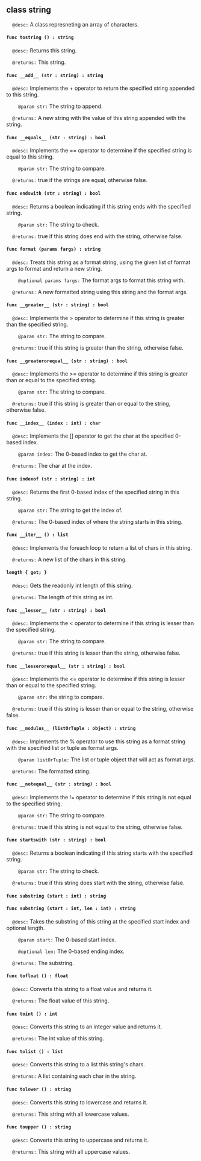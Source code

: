 ## class string

&nbsp;&nbsp;&nbsp;&nbsp;```@desc:``` A class represneting an array of characters.

#### ```func tostring () : string```

&nbsp;&nbsp;&nbsp;&nbsp;```@desc:``` Returns this string.

&nbsp;&nbsp;&nbsp;&nbsp;```@returns:``` This string.

#### ```func __add__ (str : string) : string```

&nbsp;&nbsp;&nbsp;&nbsp;```@desc:``` Implements the + operator to return the specified string appended to this string.

&nbsp;&nbsp;&nbsp;&nbsp;&nbsp;&nbsp;&nbsp;&nbsp;```@param str:``` The string to append.

&nbsp;&nbsp;&nbsp;&nbsp;```@returns:``` A new string with the value of this string appended with the string.

#### ```func __equals__ (str : string) : bool```

&nbsp;&nbsp;&nbsp;&nbsp;```@desc:``` Implements the == operator to determine if the specified string is equal to this string.

&nbsp;&nbsp;&nbsp;&nbsp;&nbsp;&nbsp;&nbsp;&nbsp;```@param str:``` The string to compare.

&nbsp;&nbsp;&nbsp;&nbsp;```@returns:``` true if the strings are equal, otherwise false.

#### ```func endswith (str : string) : bool```

&nbsp;&nbsp;&nbsp;&nbsp;```@desc:``` Returns a boolean indicating if this string ends with the specified string.

&nbsp;&nbsp;&nbsp;&nbsp;&nbsp;&nbsp;&nbsp;&nbsp;```@param str:``` The string to check.

&nbsp;&nbsp;&nbsp;&nbsp;```@returns:``` true if this string does end with the string, otherwise false.

#### ```func format (params fargs) : string```

&nbsp;&nbsp;&nbsp;&nbsp;```@desc:``` Treats this string as a format string, using the given list of format args to format and return a new string.

&nbsp;&nbsp;&nbsp;&nbsp;&nbsp;&nbsp;&nbsp;&nbsp;```@optional params fargs:``` The format args to format this string with.

&nbsp;&nbsp;&nbsp;&nbsp;```@returns:``` A new formatted string using this string and the format args.

#### ```func __greater__ (str : string) : bool```

&nbsp;&nbsp;&nbsp;&nbsp;```@desc:``` Implements the > operator to determine if this string is greater than the specified string.

&nbsp;&nbsp;&nbsp;&nbsp;&nbsp;&nbsp;&nbsp;&nbsp;```@param str:``` The string to compare.

&nbsp;&nbsp;&nbsp;&nbsp;```@returns:``` true if this string is greater than the string, otherwise false.

#### ```func __greaterorequal__ (str : string) : bool```

&nbsp;&nbsp;&nbsp;&nbsp;```@desc:``` Implements the >= operator to determine if this string is greater than or equal to the specified string.

&nbsp;&nbsp;&nbsp;&nbsp;&nbsp;&nbsp;&nbsp;&nbsp;```@param str:``` The string to compare.

&nbsp;&nbsp;&nbsp;&nbsp;```@returns:``` true if this string is greater than or equal to the string, otherwise false.

#### ```func __index__ (index : int) : char```

&nbsp;&nbsp;&nbsp;&nbsp;```@desc:``` Implements the [] operator to get the char at the specified 0-based index.

&nbsp;&nbsp;&nbsp;&nbsp;&nbsp;&nbsp;&nbsp;&nbsp;```@param index:``` The 0-based index to get the char at.

&nbsp;&nbsp;&nbsp;&nbsp;```@returns:``` The char at the index.

#### ```func indexof (str : string) : int```

&nbsp;&nbsp;&nbsp;&nbsp;```@desc:``` Returns the first 0-based index of the specified string in this string.

&nbsp;&nbsp;&nbsp;&nbsp;&nbsp;&nbsp;&nbsp;&nbsp;```@param str:``` The string to get the index of.

&nbsp;&nbsp;&nbsp;&nbsp;```@returns:``` The 0-based index of where the string starts in this string.

#### ```func __iter__ () : list```

&nbsp;&nbsp;&nbsp;&nbsp;```@desc:``` Implements the foreach loop to return a list of chars in this string.

&nbsp;&nbsp;&nbsp;&nbsp;```@returns:``` A new list of the chars in this string.

#### ```length { get; }```

&nbsp;&nbsp;&nbsp;&nbsp;```@desc:``` Gets the readonly int length of this string.

&nbsp;&nbsp;&nbsp;&nbsp;```@returns:``` The length of this string as int.

#### ```func __lesser__ (str : string) : bool```

&nbsp;&nbsp;&nbsp;&nbsp;```@desc:``` Implements the < operator to determine if this string is lesser than the specified string.

&nbsp;&nbsp;&nbsp;&nbsp;&nbsp;&nbsp;&nbsp;&nbsp;```@param str:``` The string to compare.

&nbsp;&nbsp;&nbsp;&nbsp;```@returns:``` true if this string is lesser than the string, otherwise false.

#### ```func __lesserorequal__ (str : string) : bool```

&nbsp;&nbsp;&nbsp;&nbsp;```@desc:``` Implements the <= operator to determine if this string is lesser than or equal to the specified string.

&nbsp;&nbsp;&nbsp;&nbsp;&nbsp;&nbsp;&nbsp;&nbsp;```@param str:``` the string to compare.

&nbsp;&nbsp;&nbsp;&nbsp;```@returns:``` true if this string is lesser than or equal to the string, otherwise false.

#### ```func __modulus__ (listOrTuple : object) : string```

&nbsp;&nbsp;&nbsp;&nbsp;```@desc:``` Implements the % operator to use this string as a format string with the specified list or tuple as format args.

&nbsp;&nbsp;&nbsp;&nbsp;&nbsp;&nbsp;&nbsp;&nbsp;```@param listOrTuple:``` The list or tuple object that will act as format args.

&nbsp;&nbsp;&nbsp;&nbsp;```@returns:``` The formatted string.

#### ```func __notequal__ (str : string) : bool```

&nbsp;&nbsp;&nbsp;&nbsp;```@desc:``` Implements the != operator to determine if this string is not equal to the specified string.

&nbsp;&nbsp;&nbsp;&nbsp;&nbsp;&nbsp;&nbsp;&nbsp;```@param str:``` The string to compare.

&nbsp;&nbsp;&nbsp;&nbsp;```@returns:``` true if this string is not equal to the string, otherwise false.

#### ```func startswith (str : string) : bool```

&nbsp;&nbsp;&nbsp;&nbsp;```@desc:``` Returns a boolean indicating if this string starts with the specified string.

&nbsp;&nbsp;&nbsp;&nbsp;&nbsp;&nbsp;&nbsp;&nbsp;```@param str:``` The string to check.

&nbsp;&nbsp;&nbsp;&nbsp;```@returns:``` true if this string does start with the string, otherwise false.

#### ```func substring (start : int) : string```

#### ```func substring (start : int, len : int) : string```

&nbsp;&nbsp;&nbsp;&nbsp;```@desc:``` Takes the substring of this string at the specified start index and optional length.

&nbsp;&nbsp;&nbsp;&nbsp;&nbsp;&nbsp;&nbsp;&nbsp;```@param start:``` The 0-based start index.

&nbsp;&nbsp;&nbsp;&nbsp;&nbsp;&nbsp;&nbsp;&nbsp;```@optional len:``` The 0-based ending index.

&nbsp;&nbsp;&nbsp;&nbsp;```@returns:``` The substring.

#### ```func tofloat () : float```

&nbsp;&nbsp;&nbsp;&nbsp;```@desc:``` Converts this string to a float value and returns it.

&nbsp;&nbsp;&nbsp;&nbsp;```@returns:``` The float value of this string.

#### ```func toint () : int```

&nbsp;&nbsp;&nbsp;&nbsp;```@desc:``` Converts this string to an integer value and returns it.

&nbsp;&nbsp;&nbsp;&nbsp;```@returns:``` The int value of this string.

#### ```func tolist () : list```

&nbsp;&nbsp;&nbsp;&nbsp;```@desc:``` Converts this string to a list this string's chars.

&nbsp;&nbsp;&nbsp;&nbsp;```@returns:``` A list containing each char in the string.

#### ```func tolower () : string```

&nbsp;&nbsp;&nbsp;&nbsp;```@desc:``` Converts this string to lowercase and returns it.

&nbsp;&nbsp;&nbsp;&nbsp;```@returns:``` This string with all lowercase values.

#### ```func toupper () : string```

&nbsp;&nbsp;&nbsp;&nbsp;```@desc:``` Converts this string to uppercase and returns it.

&nbsp;&nbsp;&nbsp;&nbsp;```@returns:``` This string with all uppercase values.

